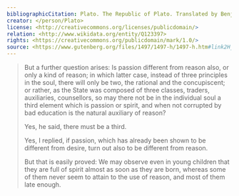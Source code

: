```yaml
---
bibliographicCitation: Plato. The Republic of Plato. Translated by Benjamin Jowett, Henry Frowde - Oxford University Press, 1888.
creator: </person/Plato>
license: <http://creativecommons.org/licenses/publicdomain/>
relation: <http://www.wikidata.org/entity/Q123397>
rights: <https://creativecommons.org/publicdomain/mark/1.0/>
source: <https://www.gutenberg.org/files/1497/1497-h/1497-h.htm#link2H_4_0007>
---
```


> But a further question arises: Is passion different from reason also, or only a kind of reason; in which latter case, instead of three principles in the soul, there will only be two, the rational and the concupiscent; or rather, as the State was composed of three classes, traders, auxiliaries, counsellors, so may there not be in the individual soul a third element which is passion or spirit, and when not corrupted by bad education is the natural auxiliary of reason?
>
> Yes, he said, there must be a third.
>
> Yes, I replied, if passion, which has already been shown to be different from desire, turn out also to be different from reason.
>
> But that is easily proved: We may observe even in young children that they are full of spirit almost as soon as they are born, whereas some of them never seem to attain to the use of reason, and most of them late enough. 
